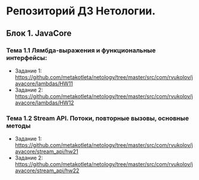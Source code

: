# Репозиторий ДЗ Нетологии.

## Блок 1. JavaCore 
### Тема 1.1 Лямбда-выражения и функциональные интерфейсы:

* Задание 1: https://github.com/metakotleta/netology/tree/master/src/com/rvukolov/javacore/lambdas/HW11
* Задание 2: https://github.com/metakotleta/netology/tree/master/src/com/rvukolov/javacore/lambdas/HW12

### Тема 1.2 Stream API. Потоки, повторные вызовы, основные методы

* Задание 1: https://github.com/metakotleta/netology/tree/master/src/com/rvukolov/javacore/stream_api/hw21
* Задание 2: https://github.com/metakotleta/netology/tree/master/src/com/rvukolov/javacore/stream_api/hw22
